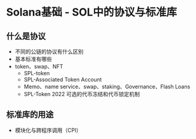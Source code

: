 # Solana基础 - SOL中的协议与标准库

## 什么是协议

* 不同的公链的协议有什么区别
* 基本标准有哪些
* token、swap、NFT
    * SPL-token
    * SPL-Associated Token Account
    * Memo、name service、swap、staking、Governance、Flash Loans
    * SPL-Token 2022 可选的代币冻结和代币锁定机制

## 标准库的用途

* 模块化与跨程序调用（CPI）